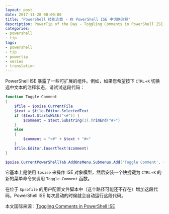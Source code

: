 ```yaml
---
layout: post
date: 2017-11-28 00:00:00
title: "PowerShell 技能连载 - 在 PowerShell ISE 中切换注释"
description: PowerTip of the Day - Toggling Comments in PowerShell ISE
categories:
- powershell
- tip
tags:
- powershell
- tip
- powertip
- series
- translation
---
```

PowerShell ISE 暴露了一些可扩展的组件。例如，如果您希望按下 `CTRL`+`K` 切换选中文本的注释状态，请试试这段代码：

```powershell
function Toggle-Comment
{
    $file = $psise.CurrentFile
    $text = $file.Editor.SelectedText
    if ($text.StartsWith("<#")) {
        $comment = $text.Substring(3).TrimEnd("#>")
    }
    else
    {
        $comment = "<#" + $text + "#>"
    }
    $file.Editor.InsertText($comment)
}

$psise.CurrentPowerShellTab.AddOnsMenu.Submenus.Add('Toggle Comment', { Toggle-Comment }, 'CTRL+K')
```

它基本上是使用 `$psise` 来操作 ISE 对象模型，然后安装一个快捷键为 `CTRL`+`K` 的新的菜单命令来调用 `Toggle-Comment` 函数。

在位于 `$profile` 的用户配置文件脚本中（这个路径可能还不存在）增加这段代码，PowerShell ISE 每次启动的时候就会自动运行这段代码。

<!--more-->
本文国际来源：[Toggling Comments in PowerShell ISE](http://community.idera.com/powershell/powertips/b/tips/posts/toggling-comments-in-powershell-ise)

